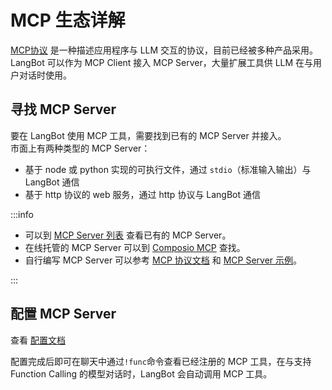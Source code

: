 # MCP 生态详解

[MCP协议](https://modelcontextprotocol.io/) 是一种描述应用程序与 LLM 交互的协议，目前已经被多种产品采用。LangBot 可以作为 MCP Client 接入 MCP Server，大量扩展工具供 LLM 在与用户对话时使用。

## 寻找 MCP Server

要在 LangBot 使用 MCP 工具，需要找到已有的 MCP Server 并接入。  
市面上有两种类型的 MCP Server：

- 基于 node 或 python 实现的可执行文件，通过 `stdio`（标准输入输出）与 LangBot 通信
- 基于 http 协议的 web 服务，通过 http 协议与 LangBot 通信


:::info

- 可以到 [MCP Server 列表](https://github.com/punkpeye/awesome-mcp-servers) 查看已有的 MCP Server。
- 在线托管的 MCP Server 可以到 [Composio MCP](https://mcp.composio.dev/) 查找。
- 自行编写 MCP Server 可以参考 [MCP 协议文档](https://modelcontextprotocol.io/quickstart/server) 和 [MCP Server 示例](https://modelcontextprotocol.io/examples)。

:::

## 配置 MCP Server

查看 [配置文档](/config/function/provider.html#mcp-%E9%85%8D%E7%BD%AE-mcp)

配置完成后即可在聊天中通过`!func`命令查看已经注册的 MCP 工具，在与支持 Function Calling 的模型对话时，LangBot 会自动调用 MCP 工具。